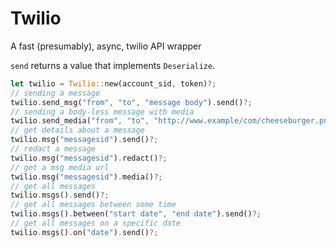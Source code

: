 # Twilio

A fast (presumably), async, twilio API wrapper

`send` returns a value that implements `Deserialize`.

```rs
let twilio = Twilio::new(account_sid, token)?;
// sending a message
twilio.send_msg("from", "to", "message body").send()?;
// sending a body-less message with media
twilio.send_media("from", "to", "http://www.example/com/cheeseburger.png").send()?;
// get details about a message
twilio.msg("messagesid").send()?;
// redact a message
twilio.msg("messagesid").redact()?;
// get a msg media url
twilio.msg("messagesid").media()?;
// get all messages
twilio.msgs().send()?;
// get all messages between some time
twilio.msgs().between("start date", "end date").send()?;
// get all messages on a specific date
twilio.msgs().on("date").send()?;
```
